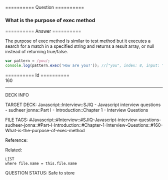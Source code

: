 ========== Question ==========  

### What is the purpose of exec method  

========== Answer ==========  

The purpose of exec method is similar to test method but it executes a search for a match in a specified string and returns a result array, or null instead of returning true/false.

```javascript
var pattern = /you/;
console.log(pattern.exec('How are you?')); //["you", index: 8, input: "How are you?", groups: undefined]
```

========== Id ==========  
160

---

DECK INFO

TARGET DECK: Javascript::Interview::SJIQ - Javascript interview questions - sudheer jonna::Part I - Introduction::Chapter 1 - Interview Questions

FILE TAGS: #Javascript::#Interview::#SJIQ-Javascript-interview-questions-sudheer-jonna::#Part-I-Introduction::#Chapter-1-Interview-Questions::#160-What-is-the-purpose-of-exec-method

Reference:

Related:

```dataview
LIST
where file.name = this.file.name
```

QUESTION STATUS: Safe to store

